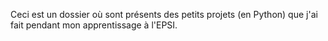 Ceci est un dossier où sont présents des petits projets (en Python) que j'ai fait pendant mon apprentissage à l'EPSI.